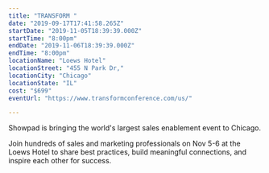 ```yaml
---
title: "TRANSFORM "
date: "2019-09-17T17:41:58.265Z"
startDate: "2019-11-05T18:39:39.000Z"
startTime: "8:00pm"
endDate: "2019-11-06T18:39:39.000Z"
endTime: "8:00pm"
locationName: "Loews Hotel"
locationStreet: "455 N Park Dr,"
locationCity: "Chicago"
locationState: "IL"
cost: "$699"
eventUrl: "https://www.transformconference.com/us/"

---
```


Showpad is bringing the world's largest sales enablement event to Chicago. 

Join hundreds of sales and marketing professionals on Nov 5-6 at the Loews Hotel to share best practices, build meaningful connections, and inspire each other for success.

